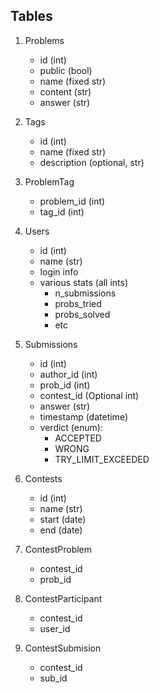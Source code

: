 ## Tables
1. Problems
    - id (int)
    - public (bool)
    - name (fixed str)
    - content (str)
    - answer (str)

2. Tags
    - id (int)
    - name (fixed str)
    - description (optional, str)

3. ProblemTag
    - problem_id (int)
    - tag_id (int)

4. Users
    - id (int)
    - name (str)
    - login info
    - various stats (all ints)
        - n_submissions
        - probs_tried
        - probs_solved
        - etc

5. Submissions
    - id (int)
    - author_id (int)
    - prob_id (int)
    - contest_id (Optional int)
    - answer (str)
    - timestamp (datetime)
    - verdict (enum):
        - ACCEPTED
        - WRONG
        - TRY_LIMIT_EXCEEDED 

6. Contests
    - id (int)
    - name (str)
    - start (date)
    - end  (date)

7. ContestProblem
    - contest_id 
    - prob_id 

8. ContestParticipant
    - contest_id
    - user_id

9. ContestSubmision
    - contest_id
    - sub_id
